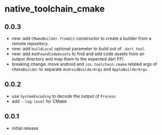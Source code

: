 # native_toolchain_cmake

## 0.0.3

- new: add `CMakeBuilder.fromGit` constructor to create a builder from a remote repository.
- new: add `buildLocal` optional parameter to build out of `.dart_tool`.
- new: add `AddFoundCodeAssets` to find and add code assets from an output directory and map them to the    expected dart FFI.
- breaking change: move android and `ios.toolchain.cmake` related args of `CMakeBuilder` to separate `AndroidBuilderArgs` and `AppleBuilderArgs`.

## 0.0.2

- use `SystemEncoding` to decode the output of `Process`
- add `--log-level` for CMake

## 0.0.1

- initial release
